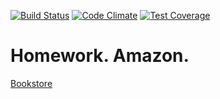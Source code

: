 [![Build Status](https://travis-ci.org/kolyastepanets/bookstore.svg?branch=master)](https://travis-ci.org/kolyastepanets/bookstore)
[![Code Climate](https://codeclimate.com/repos/56c31b2bf454406cfa0075a6/badges/5dce08e1e3d3812258cf/gpa.svg)](https://codeclimate.com/repos/56c31b2bf454406cfa0075a6/feed)
[![Test Coverage](https://codeclimate.com/repos/56c31b2bf454406cfa0075a6/badges/5dce08e1e3d3812258cf/coverage.svg)](https://codeclimate.com/repos/56c31b2bf454406cfa0075a6/coverage)

# Homework. Amazon.
[Bookstore](https://stark-bastion-97287.herokuapp.com/)
